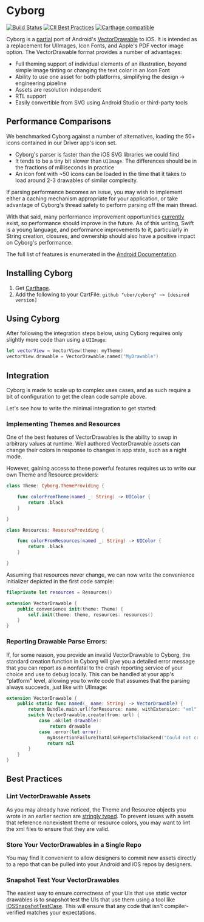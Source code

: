 # Cyborg

[![Build Status](https://travis-ci.com/uber/cyborg.svg?branch=master)](https://travis-ci.com/uber/cyborg)
[![CII Best Practices](https://bestpractices.coreinfrastructure.org/projects/2961/badge)](https://bestpractices.coreinfrastructure.org/projects/2961)
[![Carthage compatible](https://img.shields.io/badge/Carthage-compatible-4BC51D.svg?style=flat)](https://github.com/Carthage/Carthage)


Cyborg is a [partial](https://github.com/uber/cyborg/issues?q=is%3Aissue+is%3Aopen+label%3A%22Spec+Compliance%22) port of Android's [VectorDrawable](https://medium.com/androiddevelopers/understanding-androids-vector-image-format-vectordrawable-ab09e41d5c68) to iOS.
It is intended as a replacement for UIImages, Icon Fonts, and Apple's PDF vector image option. The VectorDrawable format provides a number of advantages:

- Full theming support of individual elements of an illustration, beyond simple image tinting or changing the text color in an Icon Font
- Ability to use one asset for both platforms, simplifying the design -> engineering pipeline
- Assets are resolution independent
- RTL support
- Easily convertible from SVG using Android Studio or third-party tools

## Performance Comparisons

We benchmarked Cyborg against a number of alternatives, loading the 50+ icons contained in our Driver app's icon set.

- Cyborg's parser is faster than the iOS SVG libraries we could find
- It tends to be a tiny bit slower than `UIImage`. The differences should be in the fractions of milliseconds in practice
- An icon font with ~50 icons can be loaded in the time that it takes to load around 2-3 drawables of similar complexity.

If parsing performance becomes an issue, you may wish to implement either a caching mechanism appropriate for your application, or take advantage of Cyborg's thread safety to perform parsing off the main thread.

With that said, many performance improvement opportunities [currently](https://github.com/uber/cyborg/issues?q=is%3Aissue+is%3Aopen+label%3APerformance) exist, so performance should improve in the future.
As of this writing, Swift is a young language, and performance improvements to it, particularly in String creation, closures, and ownership should also have a positive impact on Cyborg's performance.

The full list of features is enumerated in the [Android Documentation](https://developer.android.com/reference/android/graphics/drawable/VectorDrawable).

## Installing Cyborg

1. Get [Carthage](https://github.com/Carthage/Carthage#quick-start).
2. Add the following to your CartFile: `github "uber/cyborg" ~> [desired version]`

## Using Cyborg

After following the integration steps below, using Cyborg requires only slightly more code than using a `UIImage`:

```swift
let vectorView = VectorView(theme: myTheme)
vectorView.drawable = VectorDrawable.named("MyDrawable")
```

## Integration

Cyborg is made to scale up to complex uses cases, and as such require a bit of configuration to get the clean code sample above.

Let's see how to write the minimal integration to get started:

### Implementing Themes and Resources

One of the best features of VectorDrawables is the ability to swap in arbitrary values at runtime. Well authored VectorDrawable assets can change their colors in response to changes in app state, such as a night mode.

However, gaining access to these powerful features requires us to write our own Theme and Resource providers:

```swift
class Theme: Cyborg.ThemeProviding {

    func colorFromTheme(named _: String) -> UIColor {
        return .black
    }

}

class Resources: ResourceProviding {

    func colorFromResources(named _: String) -> UIColor {
        return .black
    }

}

```

Assuming that resources never change, we can now write the convenience initializer depicted in the first code sample:

```swift
fileprivate let resources = Resources()

extension VectorDrawable {
    public convenience init(theme: Theme) {
        self.init(theme: theme, resources: resources()
    }
}

```

### Reporting Drawable Parse Errors:

If, for some reason, you provide an invalid VectorDrawable to Cyborg, the standard creation function in Cyborg will give you a detailed error message that you can report
as a nonfatal to the crash reporting service of your choice and use to debug locally. This can be handled at your app's "platform" level, allowing you to write code that assumes that
the parsing always succeeds, just like with UIImage:

```swift
extension VectorDrawable {
    public static func named(_ name: String) -> VectorDrawable? {
        return Bundle.main.url(forResource: name, withExtension: "xml").flatMap { url in
        switch VectorDrawable.create(from: url) {
            case .ok(let drawable):
                return drawable
            case .error(let error):
               myAssertionFailureThatAlsoReportsToBackend("Could not create a vectordrawable named \(name); the error was \(error)")
               return nil
        }
    }
}
```

## Best Practices

### Lint VectorDrawable Assets

As you may already have noticed, the Theme and Resource objects you wrote in an earlier section are [stringly typed](http://wiki.c2.com/?StringlyTyped). To prevent issues with assets that reference nonexistent theme or resource colors,
you may want to lint the xml files to ensure that they are valid.

### Store Your VectorDrawables in a Single Repo

You may find it convenient to allow designers to commit new assets directly to a repo that can be pulled into your Android and iOS repos by designers.

### Snapshot Test Your VectorDrawables

The easiest way to ensure correctness of your UIs that use static vector drawables is to snapshot test the UIs that use them using a tool like [iOSSnapshotTestCase](https://github.com/uber/ios-snapshot-test-case).
This will ensure that any code that isn't compiler-verified matches your expectations.

